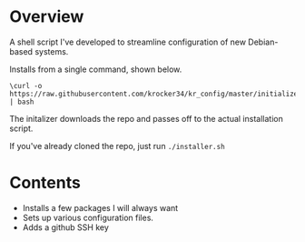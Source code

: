 
# Overview

A shell script I've developed to streamline configuration of new Debian-based systems.

Installs from a single command, shown below.
```
\curl -o https://raw.githubusercontent.com/krocker34/kr_config/master/initializer.sh | bash
```
The initalizer downloads the repo and passes off to the actual installation script.

If you've already cloned the repo, just run `./installer.sh`

# Contents

* Installs a few packages I will always want
* Sets up various configuration files.
* Adds a github SSH key
